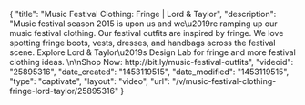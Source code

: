 {
    "title": "Music Festival Clothing: Fringe | Lord & Taylor",
    "description": "Music festival season 2015 is upon us and we\u2019re ramping up our music festival clothing.  Our festival outfits are inspired by fringe.  We love spotting fringe boots, vests, dresses, and handbags across the festival scene.  Explore Lord & Taylor\u2019s Design Lab for fringe and more festival clothing ideas.  \n\nShop Now: http:\/\/bit.ly\/music-festival-outfits",
    "videoid": "25895316",
    "date_created": "1453119515",
    "date_modified": "1453119515",
    "type": "captivate",
    "layout": "video",
    "url": "\/v\/music-festival-clothing-fringe-lord-taylor\/25895316"
}
